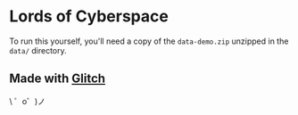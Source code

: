 Lords of Cyberspace
===================

To run this yourself, you'll need a copy of the `data-demo.zip` unzipped in the `data/` directory.


Made with [Glitch](https://glitch.com/)
---------------------------------------

\ ゜o゜)ノ
